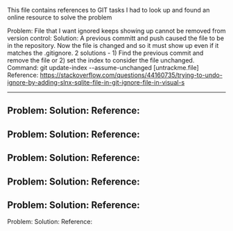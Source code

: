 This file contains references to GIT tasks I had to look up and found an online resource to solve the problem

Problem:  File that I want ignored keeps showing up cannot be removed from version control:
Solution:    A previous committ and push caused the file to be in the repository.  Now the file is changed and so it must show up even if it matches the .gitignore.
			2 solutions - 1) Find the previous commit and remove the file or 2) set the index to consider the file unchanged.
			Command:  git update-index --assume-unchanged [untrackme.file]
Reference: https://stackoverflow.com/questions/44160735/trying-to-undo-ignore-by-adding-slnx-sqlite-file-in-git-ignore-file-in-visual-s

-------------------------------------------------------------------------------------------------------------------------------------------------------------------------
Problem:
Solution:
Reference:
-------------------------------------------------------------------------------------------------------------------------------------------------------------------------
Problem:
Solution:
Reference:
-------------------------------------------------------------------------------------------------------------------------------------------------------------------------
Problem:
Solution:
Reference:
-------------------------------------------------------------------------------------------------------------------------------------------------------------------------
Problem:
Solution:
Reference:
-------------------------------------------------------------------------------------------------------------------------------------------------------------------------
Problem:
Solution:
Reference:
-------------------------------------------------------------------------------------------------------------------------------------------------------------------------
Problem:
Solution:
Reference:


